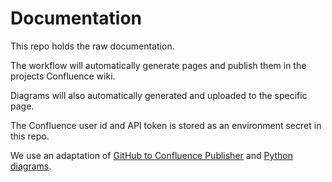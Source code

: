 # Documentation

This repo holds the raw documentation.

The workflow will automatically generate pages and publish them in the projects Confluence wiki.

Diagrams will also automatically generated and uploaded to the specific page.

The Confluence user id and API token is stored as an environment secret in this repo.

We use an adaptation of [GitHub to Confluence Publisher](https://github.com/andygolubev/github-to-confluence-publisher) and [Python diagrams](https://diagrams.mingrammer.com/).